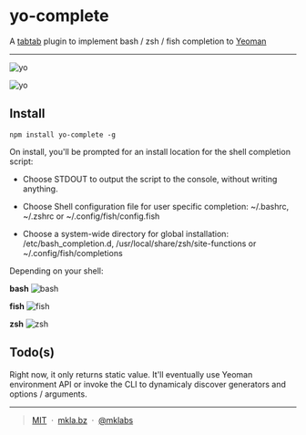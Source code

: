 # yo-complete

A [tabtab]() plugin to implement bash / zsh / fish completion to [Yeoman][]

---

![yo](http://i.imgur.com/LQYxCbZ.png)

![yo](http://i.imgur.com/yCjK3tJ.png)

## Install

    npm install yo-complete -g

On install, you'll be prompted for an install location for the shell completion
script:

- Choose STDOUT to output the script to the console, without writing anything.

- Choose Shell configuration file for user specific completion: ~/.bashrc, ~/.zshrc or ~/.config/fish/config.fish

- Choose a system-wide directory for global installation: /etc/bash_completion.d, /usr/local/share/zsh/site-functions or ~/.config/fish/completions

Depending on your shell:

**bash**
![bash][]

**fish**
![fish][]

**zsh**
![zsh][]

[Yeoman]: http://yeoman.io
[tabtab]: https://github.com/mklabs/node-tabtab
[bash]: https://raw.githubusercontent.com/mklabs/node-tabtab/master/docs/img/bash-install.png
[zsh]: https://raw.githubusercontent.com/mklabs/node-tabtab/master/docs/img/zsh-install.png
[fish]: https://raw.githubusercontent.com/mklabs/node-tabtab/master/docs/img/fish-install.png

## Todo(s)

Right now, it only returns static value. It'll eventually use Yeoman
environment API or invoke the CLI to dynamicaly discover generators and options
/ arguments.

---

> [MIT](https://raw.githubusercontent.com/mklabs/node-tabtab/master/LICENSE) &nbsp;&middot;&nbsp;
> [mkla.bz](http://mkla.bz) &nbsp;&middot;&nbsp;
> [@mklabs](https://github.com/mklabs)
